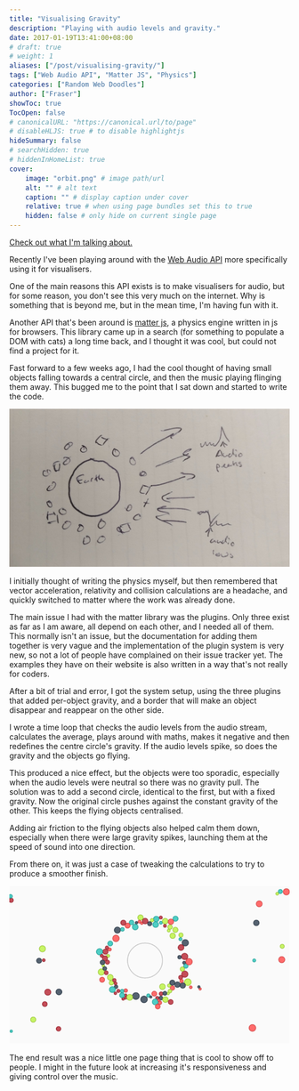 ```yaml
---
title: "Visualising Gravity"
description: "Playing with audio levels and gravity."
date: 2017-01-19T13:41:00+08:00
# draft: true
# weight: 1
aliases: ["/post/visualising-gravity/"]
tags: ["Web Audio API", "Matter JS", "Physics"]
categories: ["Random Web Doodles"]
author: ["Fraser"]
showToc: true
TocOpen: false
# canonicalURL: "https://canonical.url/to/page"
# disableHLJS: true # to disable highlightjs
hideSummary: false
# searchHidden: true
# hiddenInHomeList: true
cover:
    image: "orbit.png" # image path/url
    alt: "" # alt text
    caption: "" # display caption under cover
    relative: true # when using page bundles set this to true
    hidden: false # only hide on current single page
---
```


[Check out what I'm talking about.](http://dev.3mr.fr/matter/orbit.html)

Recently I've been playing around with the [Web Audio API](https://developer.mozilla.org/en-US/docs/Web/API/Web_Audio_API) more specifically using it for visualisers. 

One of the main reasons this API exists is to make visualisers for audio, but for some reason, you don't see this very much on the internet. Why is something that is beyond me, but in the mean time, I'm having fun with it.

Another API that's been around is [matter js](http://brm.io/matter-js/), a physics engine written in js for browsers. This library came up in a search (for something to populate a DOM with cats) a long time back, and I thought it was cool, but could not find a project for it.

Fast forward to a few weeks ago, I had the cool thought of having small objects falling towards a central circle, and then the music playing flinging them away. This bugged me to the point that I sat down and started to write the code.

![](doodle.jpg)

I initially thought of writing the physics myself, but then remembered that vector acceleration, relativity and collision calculations are a headache, and quickly switched to matter where the work was already done. 

The main issue I had with the matter library was the plugins. Only three exist as far as I am aware, all depend on each other, and I needed all of them. This normally isn't an issue, but the documentation for adding them together is very vague and the implementation of the plugin system is very new, so not a lot of people have complained on their issue tracker yet. The examples they have on their website is also written in a way that's not really for coders.

After a bit of trial and error, I got the system setup, using the three plugins that added per-object gravity, and a border that will make an object disappear and reappear on the other side.

I wrote a time loop that checks the audio levels from the audio stream, calculates the average, plays around with maths, makes it negative and then redefines the centre circle's gravity. If the audio levels spike, so does the gravity and the objects go flying.

This produced a nice effect, but the objects were too sporadic, especially when the audio levels were neutral so there was no gravity pull. The solution was to add a second circle, identical to the first, but with a fixed gravity. Now the original circle pushes against the constant gravity of the other. This keeps the flying objects centralised.

Adding air friction to the flying objects also helped calm them down, especially when there were large gravity spikes, launching them at the speed of sound into one direction.

From there on, it was just a case of tweaking the calculations to try to produce a smoother finish.

![](orbit.png)

The end result was a nice little one page thing that is cool to show off to people. I might in the future look at increasing it's responsiveness and giving control over the music.